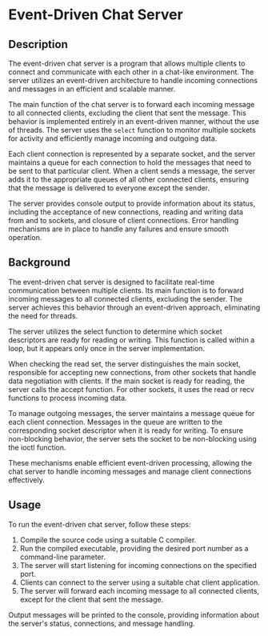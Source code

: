 # Event-Driven Chat Server

## Description

The event-driven chat server is a program that allows multiple clients to connect and communicate with each other in a chat-like environment. The server utilizes an event-driven architecture to handle incoming connections and messages in an efficient and scalable manner.

The main function of the chat server is to forward each incoming message to all connected clients, excluding the client that sent the message. This behavior is implemented entirely in an event-driven manner, without the use of threads. The server uses the `select` function to monitor multiple sockets for activity and efficiently manage incoming and outgoing data.

Each client connection is represented by a separate socket, and the server maintains a queue for each connection to hold the messages that need to be sent to that particular client. When a client sends a message, the server adds it to the appropriate queues of all other connected clients, ensuring that the message is delivered to everyone except the sender.

The server provides console output to provide information about its status, including the acceptance of new connections, reading and writing data from and to sockets, and closure of client connections. Error handling mechanisms are in place to handle any failures and ensure smooth operation.

## Background

The event-driven chat server is designed to facilitate real-time communication between multiple clients. Its main function is to forward incoming messages to all connected clients, excluding the sender. The server achieves this behavior through an event-driven approach, eliminating the need for threads.

The server utilizes the select function to determine which socket descriptors are ready for reading or writing. This function is called within a loop, but it appears only once in the server implementation.

When checking the read set, the server distinguishes the main socket, responsible for accepting new connections, from other sockets that handle data negotiation with clients. If the main socket is ready for reading, the server calls the accept function. For other sockets, it uses the read or recv functions to process incoming data.

To manage outgoing messages, the server maintains a message queue for each client connection. Messages in the queue are written to the corresponding socket descriptor when it is ready for writing. To ensure non-blocking behavior, the server sets the socket to be non-blocking using the ioctl function.

These mechanisms enable efficient event-driven processing, allowing the chat server to handle incoming messages and manage client connections effectively.

## Usage

To run the event-driven chat server, follow these steps:

1. Compile the source code using a suitable C compiler.
2. Run the compiled executable, providing the desired port number as a command-line parameter.
3. The server will start listening for incoming connections on the specified port.
4. Clients can connect to the server using a suitable chat client application.
5. The server will forward each incoming message to all connected clients, except for the client that sent the message.



Output messages will be printed to the console, providing information about the server's status, connections, and message handling.



